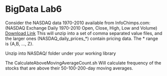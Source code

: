 BigData Lab6
=======
Consider the NASDAQ data 1970-2010 available from InfoChimps.com: 
(NASDAQ Exchange Daily 1970-2010 Open, Close, High, Low and Volume)
[Download Link](http://www.infochimps.com/datasets/nasdaq-exchange-daily-1970-2010-open-close-high-low-and-volume)
This will unzip into a set of comma separated value files, and the larger ones (NASDAQ_daily_prices_*) contain pricing data.  The * range is {A,B, …, Z}.

Unzip into NASDAQ/ folder under your working library

The 
	CalculateAboveMovingAverageCount.sh
Will calculate frequency of the stocks that are above their 50-100-200-day moving averages.